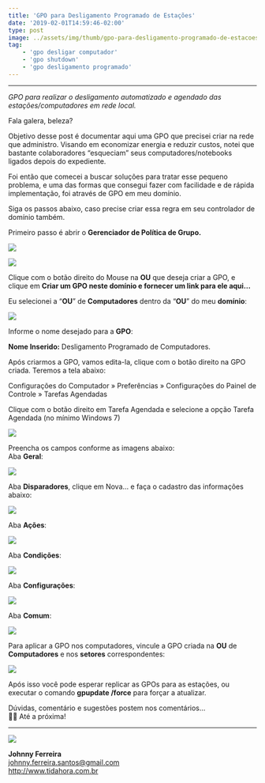 ```yaml
---
title: 'GPO para Desligamento Programado de Estações'
date: '2019-02-01T14:59:46-02:00'
type: post
image: ../assets/img/thumb/gpo-para-desligamento-programado-de-estacoes.png
tag:
    - 'gpo desligar computador'
    - 'gpo shutdown'
    - 'gpo desligamento programado'
---
```


- - - - - -

*GPO para realizar o desligamento automatizado e agendado das estações/computadores em rede local.*

Fala galera, beleza?

Objetivo desse post é documentar aqui uma GPO que precisei criar na rede que administro. Visando em economizar energia e reduzir custos, notei que bastante colaboradores “esqueciam” seus computadores/notebooks ligados depois do expediente.

Foi então que comecei a buscar soluções para tratar esse pequeno problema, e uma das formas que consegui fazer com facilidade e de rápida implementação, foi através de GPO em meu domínio.

Siga os passos abaixo, caso precise criar essa regra em seu controlador de domínio também.

Primeiro passo é abrir o **Gerenciador de Política de Grupo.**

![](../assets/img/uploads/2019/02/image.png)  

![](../assets/img/uploads/2019/02/image-1.png)  

Clique com o botão direito do Mouse na **OU** que deseja criar a GPO, e clique em **Criar um GPO neste domínio e fornecer um link para ele aqui…**

Eu selecionei a “**OU**” de **Computadores** dentro da “**OU**” do meu **domínio**:

![](../assets/img/uploads/2019/02/image-3.png)

Informe o nome desejado para a **GPO**:

**Nome Inserido:** Desligamento Programado de Computadores.

Após criarmos a GPO, vamos edita-la, clique com o botão direito na GPO criada. Teremos a tela abaixo:

Configurações do Computador » Preferências » Configurações do Painel de Controle » Tarefas Agendadas

Clique com o botão direito em Tarefa Agendada e selecione a opção Tarefa Agendada (no mínimo Windows 7)

![](../assets/img/uploads/2019/02/Screen-Shot-2020-05-03-at-7.50.02-PM-1024x523.png)

Preencha os campos conforme as imagens abaixo:  
Aba **Geral**:

![](../assets/img/uploads/2019/02/Screen-Shot-2019-02-01-at-14.02.43.png)

Aba **Disparadores**, clique em Nova… e faça o cadastro das informações abaixo:

![](../assets/img/uploads/2020/05/disparadores.png)

Aba **Ações**:

![](../assets/img/uploads/2020/05/acoes.png)

Aba **Condições**:

![](../assets/img/uploads/2020/05/condicoes.png)

Aba **Configurações**:

![](../assets/img/uploads/2020/05/configuracoes.png)

Aba **Comum**:

![](../assets/img/uploads/2020/05/comum.png)

Para aplicar a GPO nos computadores, vincule a GPO criada na **OU** de **Computadores** e nos **setores** correspondentes:

![](../assets/img/uploads/2019/02/image-4.png)

Após isso você pode esperar replicar as GPOs para as estações, ou executar o comando **gpupdate /force** para forçar a atualizar.

Dúvidas, comentário e sugestões postem nos comentários…  
👋🏼 Até a próxima!

- - - - - -

![](../assets/img/uploads/2019/02/foto-redonda.png)  

**Johnny Ferreira**  
<johnny.ferreira.santos@gmail.com>  
<http://www.tidahora.com.br>